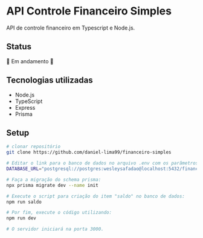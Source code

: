 # API Controle Financeiro Simples
API de controle financeiro em Typescript e Node.js.

## Status
:construction: Em andamento :construction:

## Tecnologias utilizadas
- Node.js
- TypeScript
- Express
- Prisma

## Setup
```bash
# clonar repositório
git clone https://github.com/daniel-lima99/financeiro-simples

# Editar o link para o banco de dados no arquivo .env com os parâmetros condizentes com seu PostgreSQL:
DATABASE_URL="postgresql://postgres:wesleysafadao@localhost:5432/financeiro-simples?schema=public"

# Faça a migração do schema prisma:
npx prisma migrate dev --name init

# Execute o script para criação do item "saldo" no banco de dados:
npm run saldo

# Por fim, execute o código utilizando:
npm run dev

# O servidor iniciará na porta 3000.
```

